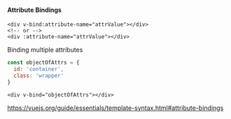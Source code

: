#### Attribute Bindings

```vue
<div v-bind:attribute-name="attrValue"></div>
<!-- or -->
<div :attribute-name="attrValue"></div>
```

Binding multiple attributes

```js
const objectOfAttrs = {
  id: 'container',
  class: 'wrapper'
}
```

```vue
<div v-bind="objectOfAttrs"></div>
```


<aside class="notes">

https://vuejs.org/guide/essentials/template-syntax.html#attribute-bindings

</aside>
